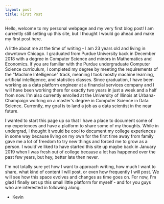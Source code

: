```yaml
---
layout: post
title: First Post
---
```


Hello, welcome to my personal webpage and my very first blog post! I am currently still setting up this site, but I thought I would go ahead and make my first post here.

A little about me at the time of writing - I am 23 years old and living in downtown Chicago. I graduated from Purdue University back in December 2018 with a degree in Computer Science and minors in Mathematics and Economics. If you are familiar with the Purdue undergraduate Computer Science curriculum, I completed my degree by meeting the requirements of the "Machine Intelligence" track, meaning I took mostly machine learning, artificial intelligence, and statistics classes. Since graduation, I have been working as a data platform engineer at a financial services company and I will have been working there for exactly two years in just a week and a half from now. I'm also currently enrolled at the University of Illinois at Urbana-Champaign working on a master's degree in Computer Science in Data Science. Currently, my goal is to land a job as a data scientist in the near future.

I wanted to start this page up so that I have a place to document some of my experiences and have a platform to share some of my thoughts. While in undergrad, I thought it would be cool to document my college experiences in some way because living on my own for the first time away from family gave me a lot of freedom to try new things and forced me to grow as a person. I would've liked to have started this site up maybe back in January 2019 when I was fresh out of college because a lot has happened over the past few years, but hey, better late then never.

I'm not totally sure yet how I want to approach writing, how much I want to share, what kind of content I will post, or even how frequently I will post. We will see how this space evolves and changes as time goes on. For now, I'm glad I finally set up this small little platform for myself - and for you guys who are interested in following along.

- Kevin
